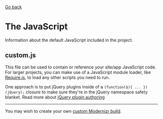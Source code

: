 [Go back](../start.md)

# The JavaScript

Information about the default JavaScript included in the project.

## custom.js

This file can be used to contain or reference your site/app JavaScript code.
For larger projects, you can make use of a JavaScript module loader, like
[Require.js](http://requirejs.org/), to load any other scripts you need to
run.

One approach is to put jQuery plugins inside of a `(function($){ ...
})(jQuery);` closure to make sure they're in the jQuery namespace safety
blanket. Read more about [jQuery plugin
authoring](http://docs.jquery.com/Plugins/Authoring#Getting_Started)

---

You may wish to create your own [custom Modernizr
build](http://www.modernizr.com/download/).
